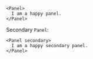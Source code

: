```
<Panel>
  I am a happy panel.
</Panel>
```

Secondary `Panel`:
```
<Panel secondary>
  I am a happy secondary panel.
</Panel>
```

